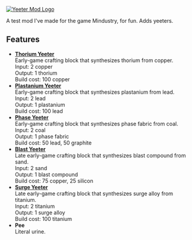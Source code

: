 [![Yeeter Mod Logo](https://github.com/tcookiem/yeeter-mod/blob/master/logo.png)](https://github.com/tcookiem/yeeter-mod/wiki)  

A test mod I've made for the game Mindustry, for fun. Adds yeeters.

## Features
- [**Thorium Yeeter**](https://github.com/tcookiem/yeeter-mod/wiki/Thorium-Yeeter)  
  Early-game crafting block that synthesizes thorium from copper.  
  Input: 2 copper  
  Output: 1 thorium  
  Build cost: 100 copper  
- [**Plastanium Yeeter**](https://github.com/tcookiem/yeeter-mod/wiki/Plastanium-Yeeter)  
  Early-game crafting block that synthesizes plastanium from lead.  
  Input: 2 lead  
  Output: 1 plastanium  
  Build cost: 100 lead  
- [**Phase Yeeter**](https://github.com/tcookiem/yeeter-mod/wiki/Phase-Yeeter)  
  Early-game crafting block that synthesizes phase fabric from coal.  
  Input: 2 coal  
  Output: 1 phase fabric  
  Build cost: 50 lead, 50 graphite  
- [**Blast Yeeter**](https://github.com/tcookiem/yeeter-mod/wiki/Blast-Yeeter)  
  Late early-game crafting block that synthesizes blast compound from sand.  
  Input: 2 sand  
  Output: 1 blast compound  
  Build cost: 75 copper, 25 silicon  
- [**Surge Yeeter**](https://github.com/tcookiem/yeeter-mod/wiki/Surge-Yeeter)  
  Late early-game crafting block that synthesizes surge alloy from titanium.  
  Input: 2 titanium  
  Output: 1 surge alloy  
  Build cost: 100 titanium  
- **Pee**  
  Literal urine.  
